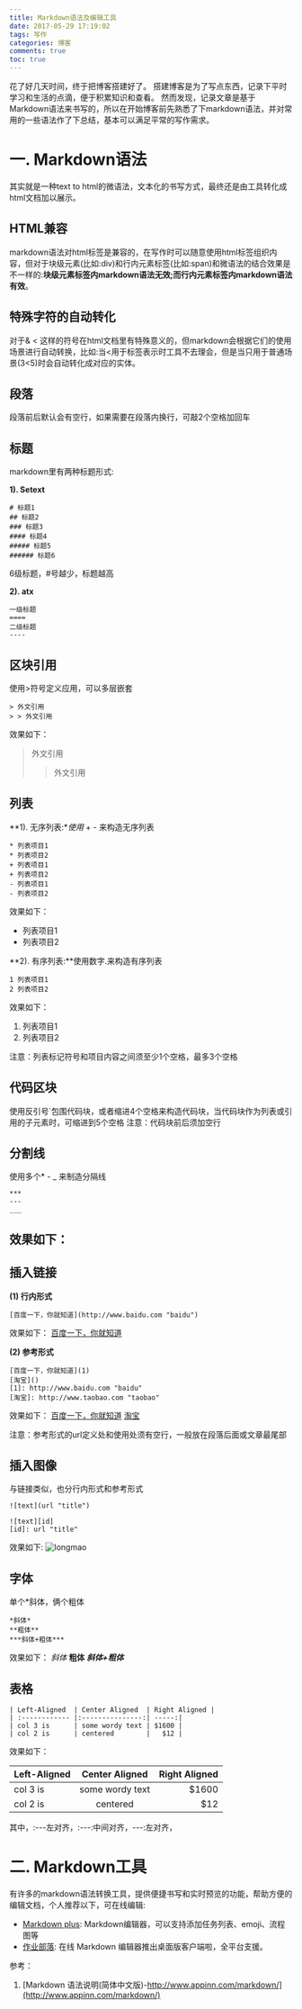 ```yaml
---
title: Markdown语法及编辑工具
date: 2017-05-29 17:19:02
tags: 写作
categories: 博客
comments: true
toc: true
---
```

花了好几天时间，终于把博客搭建好了。
搭建博客是为了写点东西，记录下平时学习和生活的点滴，便于积累知识和查看。
然而发现，记录文章是基于Markdown语法来书写的，所以在开始博客前先熟悉了下markdown语法，并对常用的一些语法作了下总结，基本可以满足平常的写作需求。
<!--more-->

# 一. Markdown语法
其实就是一种text to html的微语法，文本化的书写方式，最终还是由工具转化成html文档加以展示。

## HTML兼容
markdown语法对html标签是兼容的，在写作时可以随意使用html标签组织内容，但对于块级元素(比如:div)和行内元素标签(比如:span)和微语法的结合效果是不一样的:**块级元素标签内markdown语法无效;而行内元素标签内markdown语法有效**。

## 特殊字符的自动转化
对于& < 这样的符号在html文档里有特殊意义的，但markdown会根据它们的使用场景进行自动转换，比如:当<用于标签表示时工具不去理会，但是当只用于普通场景(3<5)时会自动转化成对应的实体。

## 段落
段落前后默认会有空行，如果需要在段落内换行，可敲2个空格加回车

## 标题
markdown里有两种标题形式:

**1). Setext**

    # 标题1
    ## 标题2
    ### 标题3
    #### 标题4
    ##### 标题5
    ###### 标题6
6级标题，#号越少，标题越高

**2). atx**

    一级标题
    ====
    二级标题
    ----

## 区块引用
使用>符号定义应用，可以多层嵌套

    > 外文引用
    > > 外文引用
效果如下：
> 外文引用
> > 外文引用

## 列表
**1). 无序列表:**使用* + - 来构造无序列表

    * 列表项目1
    * 列表项目2
    + 列表项目1
    + 列表项目2
    - 列表项目1
    - 列表项目2
效果如下：
- 列表项目1
- 列表项目2

**2). 有序列表:**使用数字.来构造有序列表

    1 列表项目1
    2 列表项目2

效果如下：
1. 列表项目1
2. 列表项目2

注意：列表标记符号和项目内容之间须至少1个空格，最多3个空格

## 代码区块
使用反引号`包围代码块，或者缩进4个空格来构造代码块，当代码块作为列表或引用的子元素时，可缩进到5个空格
注意：代码块前后须加空行

## 分割线
使用多个* - _ 来制造分隔线

    ***
    ---
    ___

效果如下：
---

## 插入链接
**(1) 行内形式**

    [百度一下，你就知道](http://www.baidu.com "baidu")

效果如下：
[百度一下，你就知道](http://www.baidu.com "baidu")

**(2) 参考形式**

    [百度一下，你就知道](1)
    [淘宝]()
    [1]: http://www.baidu.com "baidu"
    [淘宝]: http://www.taobao.com "taobao"

效果如下：
[百度一下，你就知道][1]
[淘宝][]

[1]: http://www.baidu.com "baidu"
[淘宝]: http://www.taobao.com "taobao"
注意：参考形式的url定义处和使用处须有空行，一般放在段落后面或文章最尾部

## 插入图像
与链接类似，也分行内形式和参考形式

    ![text](url "title")

    ![text][id]
    [id]: url "title"

效果如下:
![longmao](/images/longmao01.jpg "longmao_01")

## 字体
单个*斜体，俩个粗体

    *斜体*
    **粗体**
    ***斜体+粗体***
效果如下：
*斜体*
**粗体**
***斜体+粗体***

## 表格
    | Left-Aligned  | Center Aligned  | Right Aligned |
    | :------------ |:---------------:| -----:|
    | col 3 is      | some wordy text | $1600 |
    | col 2 is      | centered        |   $12 |
效果如下：

| Left-Aligned  | Center Aligned  | Right Aligned |
| :------------ |:---------------:| -----:|
| col 3 is      | some wordy text | $1600 |
| col 2 is      | centered        |   $12 |
其中，:---左对齐，:---:中间对齐，---:左对齐，

# 二. Markdown工具
有许多的markdown语法转换工具，提供便捷书写和实时预览的功能，帮助方便的编辑文档，个人推荐以下，可在线编辑:

 - [Markdown plus](http://mdp.tylingsoft.com): Markdown编辑器，可以支持添加任务列表、emoji、流程图等
 - [作业部落](http://mdp.tylingsoft.com): 在线 Markdown 编辑器推出桌面版客户端啦，全平台支援。

参考：
1. [Markdown 语法说明(简体中文版)-http://www.appinn.com/markdown/](http://www.appinn.com/markdown/)
